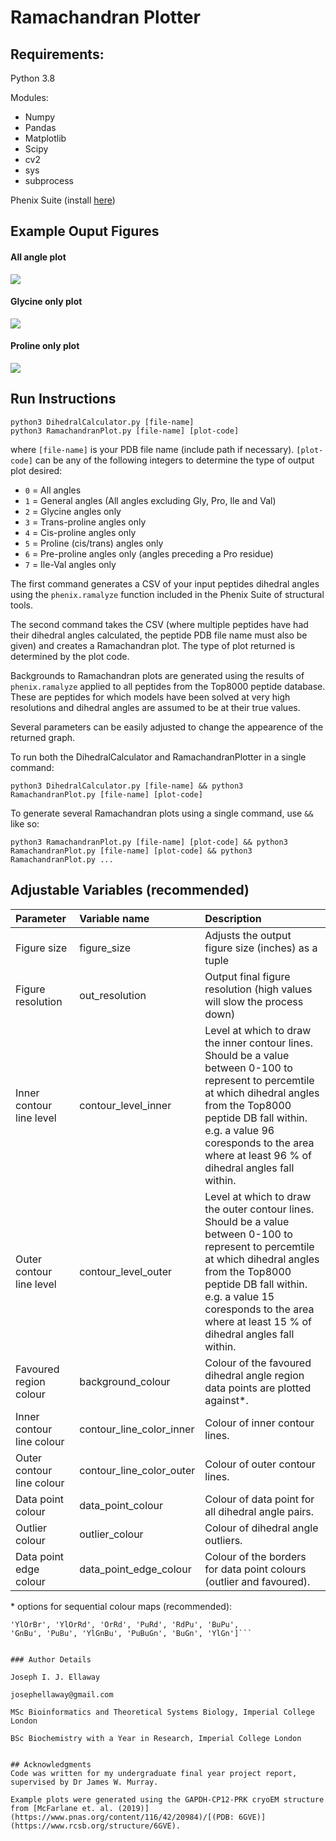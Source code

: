 # Ramachandran Plotter


## Requirements:

Python 3.8

Modules:
- Numpy
- Pandas
- Matplotlib
- Scipy
- cv2
- sys
- subprocess

Phenix Suite (install [here](https://www.phenix-online.org/download/))


## Example Ouput Figures

#### All angle plot 
![](./example_plots/AllRamachangranPlot.png)

#### Glycine only plot
![](./example_plots/GlycineRamachangranPlot.png)

#### Proline only plot
![](./example_plots/ProlineRamachangranPlot.png)




## Run Instructions

	python3 DihedralCalculator.py [file-name]
	python3 RamachandranPlot.py [file-name] [plot-code]

where ```[file-name]``` is your PDB file name (include path if necessary). ```[plot-code]``` can be any of the following integers to determine the type of output plot desired:

- ```0``` = All angles 
- ```1``` = General angles	(All angles excluding Gly, Pro, Ile and Val)
- ```2``` = Glycine angles only
- ```3``` = Trans-proline angles only 
- ```4``` = Cis-proline angles only 
- ```5``` = Proline (cis/trans) angles only 
- ```6``` = Pre-proline angles only (angles preceding a Pro residue)
- ```7``` = Ile-Val angles only 

The first command generates a CSV of your input peptides dihedral angles using the ```phenix.ramalyze``` function included in the Phenix Suite of 
structural tools. 

The second command takes the CSV (where multiple peptides have had their dihedral angles calculated, the peptide PDB file name must also be given)
and creates a Ramachandran plot. The type of plot returned is determined by the plot code. 

Backgrounds to Ramachandran plots are generated using the results of ```phenix.ramalyze``` applied to all peptides from the Top8000 peptide database. 
These are peptides for which models have been solved at very high resolutions and dihedral angles are assumed to be at their true values. 

Several parameters can be easily adjusted to change the appearence of the returned graph. 


To run both the DihedralCalculator and RamachandranPlotter in a single command:

	python3 DihedralCalculator.py [file-name] && python3 RamachandranPlot.py [file-name] [plot-code]

To generate several Ramachandran plots using a single command, use ```&&``` like so:

	python3 RamachandranPlot.py [file-name] [plot-code] && python3 RamachandranPlot.py [file-name] [plot-code] && python3 RamachandranPlot.py ...

## Adjustable Variables (recommended)

| Parameter | Variable name | Description |
| :--- | :--- | :--- | 
|Figure size| figure_size |Adjusts the output figure size (inches) as a tuple|
|Figure resolution | out_resolution|Output final figure resolution (high values will slow the process down)|
|Inner contour line level |contour_level_inner|Level at which to draw the inner contour lines. Should be a value between 0-100 to represent to percemtile at which dihedral angles from the Top8000 peptide DB fall within. e.g. a value 96 coresponds to the area where at least 96 % of dihedral angles fall within. |
| Outer contour line level | contour_level_outer |Level at which to draw the outer contour lines. Should be a value between 0-100 to represent to percemtile at which dihedral angles from the Top8000 peptide DB fall within. e.g. a value 15 coresponds to the area where at least 15 % of dihedral angles fall within. |
|Favoured region colour |background_colour| Colour of the favoured dihedral angle region data points are plotted against*. |
|Inner contour line colour |contour_line_color_inner|Colour of inner contour lines. |
|Outer contour line colour |contour_line_color_outer|Colour of outer contour lines. |
|Data point colour |data_point_colour |Colour of data point for all dihedral angle pairs. |
|Outlier colour |outlier_colour|Colour of dihedral angle outliers. |
|Data point edge colour |data_point_edge_colour |Colour of the borders for data point colours (outlier and favoured).|

\* options for sequential colour maps (recommended):
```['Greys', 'Purples', 'Blues', 'Greens', 'Oranges', 'Reds',
'YlOrBr', 'YlOrRd', 'OrRd', 'PuRd', 'RdPu', 'BuPu',
'GnBu', 'PuBu', 'YlGnBu', 'PuBuGn', 'BuGn', 'YlGn']```


### Author Details

Joseph I. J. Ellaway

josephellaway@gmail.com

MSc Bioinformatics and Theoretical Systems Biology, Imperial College London

BSc Biochemistry with a Year in Research, Imperial College London


## Acknowledgments
Code was written for my undergraduate final year project report, supervised by Dr James W. Murray. 

Example plots were generated using the GAPDH-CP12-PRK cryoEM structure from [McFarlane et. al. (2019)](https://www.pnas.org/content/116/42/20984)/[(PDB: 6GVE)](https://www.rcsb.org/structure/6GVE).
